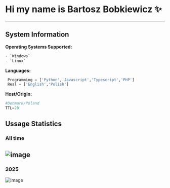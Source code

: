 # Hi my name is Bartosz Bobkiewicz ✨

---

## System Information

**Operating Systems Supported:** 
```python
- `Windows`  
- `Linux`
```

**Languages:** 
```python
 Programming = ['Python','Javascript','Typescript','PHP']
 Real = ['English','Polish']
```

**Host/Origin:**
```python
#Denmark/Poland
TTL=20
```

## Ussage Statistics
### All time

  ![image](https://github.com/user-attachments/assets/19826e00-ce1d-4760-8c49-fff20e5b859a)
---
### 2025

  ![image](https://github.com/user-attachments/assets/c2bf3da1-78b1-4954-b83e-153ad62b1e61)



